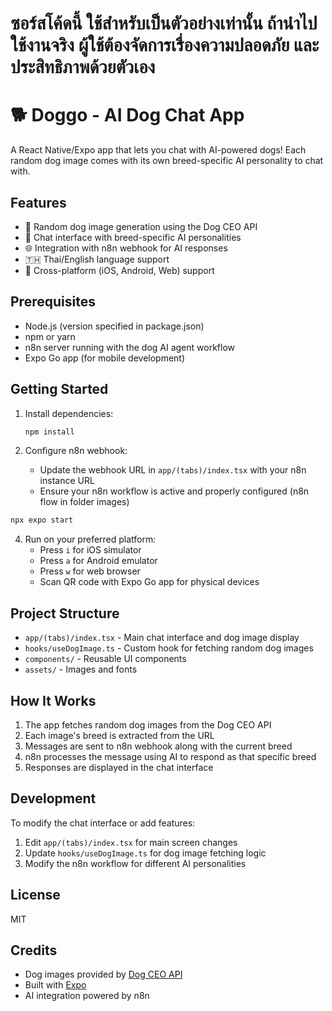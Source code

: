 # ซอร์สโค้ดนี้ ใช้สำหรับเป็นตัวอย่างเท่านั้น ถ้านำไปใช้งานจริง ผู้ใช้ต้องจัดการเรื่องความปลอดภัย และ ประสิทธิภาพด้วยตัวเอง

# 🐕 Doggo - AI Dog Chat App

A React Native/Expo app that lets you chat with AI-powered dogs! Each random dog image comes with its own breed-specific AI personality to chat with.

## Features

- 🎲 Random dog image generation using the Dog CEO API
- 💬 Chat interface with breed-specific AI personalities
- 🌐 Integration with n8n webhook for AI responses
- 🇹🇭 Thai/English language support
- 📱 Cross-platform (iOS, Android, Web) support

## Prerequisites

- Node.js (version specified in package.json)
- npm or yarn
- n8n server running with the dog AI agent workflow
- Expo Go app (for mobile development)

## Getting Started

1. Install dependencies:

   ```bash
   npm install
   ```

2. Configure n8n webhook:

   - Update the webhook URL in `app/(tabs)/index.tsx` with your n8n instance URL
   - Ensure your n8n workflow is active and properly configured (n8n flow in folder images)

```bash
npx expo start
```

4. Run on your preferred platform:
   - Press `i` for iOS simulator
   - Press `a` for Android emulator
   - Press `w` for web browser
   - Scan QR code with Expo Go app for physical devices

## Project Structure

- `app/(tabs)/index.tsx` - Main chat interface and dog image display
- `hooks/useDogImage.ts` - Custom hook for fetching random dog images
- `components/` - Reusable UI components
- `assets/` - Images and fonts

## How It Works

1. The app fetches random dog images from the Dog CEO API
2. Each image's breed is extracted from the URL
3. Messages are sent to n8n webhook along with the current breed
4. n8n processes the message using AI to respond as that specific breed
5. Responses are displayed in the chat interface

## Development

To modify the chat interface or add features:

1. Edit `app/(tabs)/index.tsx` for main screen changes
2. Update `hooks/useDogImage.ts` for dog image fetching logic
3. Modify the n8n workflow for different AI personalities

## License

MIT

## Credits

- Dog images provided by [Dog CEO API](https://dog.ceo/dog-api/)
- Built with [Expo](https://expo.dev)
- AI integration powered by n8n
